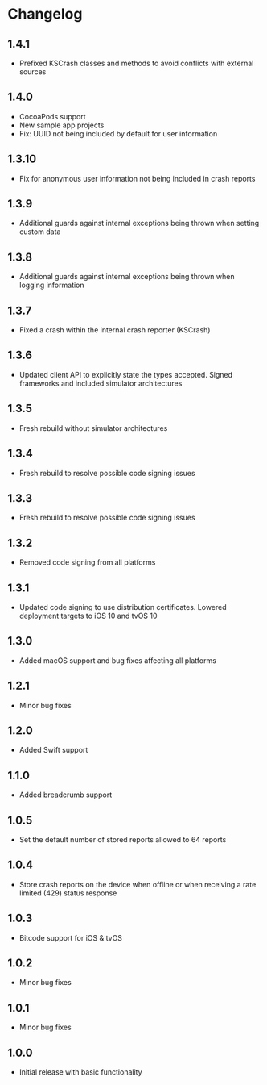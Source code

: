 # Changelog

## 1.4.1
- Prefixed KSCrash classes and methods to avoid conflicts with external sources

## 1.4.0
- CocoaPods support
- New sample app projects
- Fix: UUID not being included by default for user information

## 1.3.10
- Fix for anonymous user information not being included in crash reports

## 1.3.9
- Additional guards against internal exceptions being thrown when setting custom data

## 1.3.8
- Additional guards against internal exceptions being thrown when logging information

## 1.3.7
- Fixed a crash within the internal crash reporter (KSCrash)

## 1.3.6
- Updated client API to explicitly state the types accepted. Signed frameworks and included simulator architectures

## 1.3.5
- Fresh rebuild without simulator architectures

## 1.3.4
- Fresh rebuild to resolve possible code signing issues

## 1.3.3
- Fresh rebuild to resolve possible code signing issues

## 1.3.2
- Removed code signing from all platforms

## 1.3.1
- Updated code signing to use distribution certificates. Lowered deployment targets to iOS 10 and tvOS 10

## 1.3.0
- Added macOS support and bug fixes affecting all platforms

## 1.2.1
- Minor bug fixes

## 1.2.0
- Added Swift support

## 1.1.0
- Added breadcrumb support

## 1.0.5
- Set the default number of stored reports allowed to 64 reports

## 1.0.4
- Store crash reports on the device when offline or when receiving a rate limited (429) status response

## 1.0.3
- Bitcode support for iOS & tvOS

## 1.0.2
- Minor bug fixes

## 1.0.1
- Minor bug fixes
 
## 1.0.0
- Initial release with basic functionality
